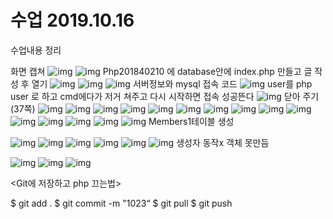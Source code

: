 # 수업 2019.10.16
수업내용 정리

화면 캡쳐
![img](./images07/1.png)
![img](./images07/2.png)
Php201840210 에 database안에 
index.php 만들고 글 작성 후 열기
![img](./images07/3.png)
![img](./images07/4.png)
![img](./images07/5.png)
서버정보와 mysql 접속 코드
![img](./images07/6.png)
user를 php user 로 하고 cmd에다가 저거 쳐주고 다시 시작하면 접속 성공뜬다 
![img](./images07/7.png)
닫아 주기(37쪽)
![img](./images07/8.png)
![img](./images07/9.png)
![img](./images07/10.png)
![img](./images07/11.png)
![img](./images07/12.png)
![img](./images07/13.png)
![img](./images07/14.png)
![img](./images07/15.png)
![img](./images07/16.png)
![img](./images07/17.png)
![img](./images07/18.png)
![img](./images07/19.png)
![img](./images07/20.png)
![img](./images07/21.png)
![img](./images07/22.png)
Members1테이블 생성

![img](./images07/23.png)
![img](./images07/24.png)
![img](./images07/25.png)
![img](./images07/26.png)
![img](./images07/27.png)
![img](./images07/28.png)
생성자 동작x 객체 못만듬

![img](./images07/29.png)
![img](./images07/30.png)
![img](./images07/31.png)

<Git에 저장하고 php 끄는법>

$ git add .
$ git commit -m "1023“
$ git pull
$ git push










